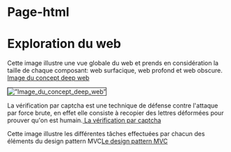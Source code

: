 # Page-html
<!DOCTYPE html>
<html>
<head>

</head>
<body>

<h1>Exploration du web</h1>
<p>Cette image illustre une vue globale du web et prends en considération la taille de chaque composant: web surfacique, web profond et web obscure. <a href="https://camo.githubusercontent.com/17227946376d3ae9a5e9004295c09f1a9eb91b22/68747470733a2f2f75706c6f61642e77696b696d656469612e6f72672f77696b6970656469612f636f6d6d6f6e732f7468756d622f312f31662f446565707765625f67726170686963616c5f726570726573656e746174696f6e2e7376672f38303070782d446565707765625f67726170686963616c5f726570726573656e746174696f6e2e7376672e706e67"> Image du concept deep web </a></p>
<img src=”https://it.wikipedia.org/wiki/Web_sommerso#/media/File:Deepweb_graphical_representation.svg” alt=”Image_du_concept_deep_web” border='1'>
<p>La vérification par captcha est une technique de défense contre l'attaque par force brute, en effet elle consiste à recopier des lettres déformées pour prouver qu'on est humain.<a href="https://camo.githubusercontent.com/9d692d6f34218a5e0d5cc3a0ab81dcd783528ae4/68747470733a2f2f6173736574732e6368616e67652e6f72672f70686f746f732f352f6c682f6f752f42456c486f555571664144534947552d383030783435302d6e6f5061642e6a70673f31353139323832373234"> La vérification par captcha</a></p>
<p>Cette image illustre les différentes tâches effectuées par chacun des éléments du design pattern MVC<a href="https://camo.githubusercontent.com/342aae7d8fe784c3809cec48a97d3d1f906af4aa/68747470733a2f2f75706c6f61642e77696b696d656469612e6f72672f77696b6970656469612f636f6d6d6f6e732f622f62342f4d56435f4469616772616d5f2532384d6f64656c2d566965772d436f6e74726f6c6c65722532392e737667">Le design pattern MVC</a></p>

</body>
</html>
